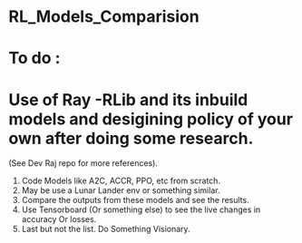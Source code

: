 # RL_Models_Comparision

# To do :

# Use of Ray -RLib  and its inbuild models and desigining policy of your own after doing some research.
(See Dev Raj repo for more references).

1. Code Models like A2C, ACCR, PPO, etc from scratch. 
2. May be use a Lunar Lander env or something similar.
3. Compare the outputs from these models and see the results. 
4. Use Tensorboard (Or something else) to see the live changes in accuracy Or losses. 
5. Last but not the list. Do Something Visionary. 
